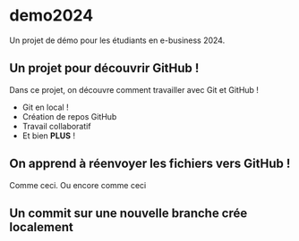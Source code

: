 # demo2024
Un projet de démo pour les étudiants en e-business 2024.

## Un projet pour découvrir GitHub !
Dans ce projet, on découvre comment travailler avec Git et GitHub !

- Git en local !
- Création de repos GitHub
- Travail collaboratif
- Et bien **PLUS** !

## On apprend à réenvoyer les fichiers vers GitHub !
Comme ceci.
Ou encore comme ceci

## Un commit sur une nouvelle branche crée localement